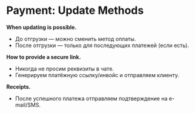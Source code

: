 # Payment: Update Methods

**When updating is possible.**
- До отгрузки — можно сменить метод оплаты.
- После отгрузки — только для последующих платежей (если есть).

**How to provide a secure link.**
- Никогда не просим реквизиты в чате.
- Генерируем платёжную ссылку/инвойс и отправляем клиенту.

**Receipts.**
- После успешного платежа отправляем подтверждение на e-mail/SMS.

